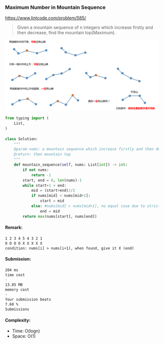 ### Maximum Number in Mountain Sequence
https://www.lintcode.com/problem/585/
>Given a mountain sequence of n integers which increase firstly and then decrease, find the mountain top(Maximum).

<img src="../images/585_Mountain.jpg" width="600px" />

```python
from typing import (
    List,
)

class Solution:
    """
    @param nums: a mountain sequence which increase firstly and then decrease
    @return: then mountain top
    """
    def mountain_sequence(self, nums: List[int]) -> int:
        if not nums:
            return -1
        start, end = 0, len(nums)-1
        while start+1 < end:
            mid = (start+end)//2
            if nums[mid] < nums[mid+1]:
                start = mid
            else: #nums[mid] > nums[mid+1], no equal case due to strictly increasing/decreasing
                end = mid
        return max(nums[start], nums[end])

```
#### Remark:
```
1 2 3 4 5 4 3 2 1
O O O O X X X X X
condition: nums[i] > nums[i+1], when found, give it X (end)
```
#### Submission:
```
204 ms
time cost
·
13.85 MB
memory cost
·
Your submission beats
7.60 %
Submissions
```
#### Complexity:
- Time: O(logn)
- Space: O(1)
